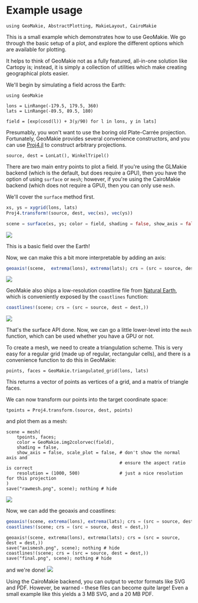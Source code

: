 # Example usage

```@setup 1
using GeoMakie, AbstractPlotting, MakieLayout, CairoMakie
```

This is a small example which demonstrates how to use GeoMakie.  We go through the basic setup of a plot, and explore the different options which are available for plotting.

It helps to think of GeoMakie not as a fully featured, all-in-one solution like Cartopy is; instead, it is simply a collection of utilities which make creating geographical plots easier.

We'll begin by simulating a field across the Earth:

```@example 1
using GeoMakie

lons = LinRange(-179.5, 179.5, 360)
lats = LinRange(-89.5, 89.5, 180)

field = [exp(cosd(l)) + 3(y/90) for l in lons, y in lats]
```

Presumably, you won't want to use the boring old Plate-Carrée projection.  Fortunately, GeoMakie provides several convenience constructors, and you can use [Proj4.jl](https://github.com/JuliaGeo/Proj4.jl) to construct arbitrary projections.

```@example 1
source, dest = LonLat(), WinkelTripel()
```

There are two main entry points to plot a field.  If you're using the GLMakie backend (which is the default, but does require a GPU), then you have the option of using `surface` or `mesh`; however, if you're using the CairoMakie backend (which does not require a GPU), then you can only use `mesh`.

We'll cover the `surface` method first.

```julia
xs, ys = xygrid(lons, lats)
Proj4.transform!(source, dest, vec(xs), vec(ys))

scene = surface(xs, ys; color = field, shading = false, show_axis = false, scale_plot = false)
```
![](rawmesh.png)

This is a basic field over the Earth!

Now, we can make this a bit more interpretable by adding an axis:
```julia
geoaxis!(scene,  extrema(lons), extrema(lats); crs = (src = source, dest = dest,))
```
![](axismesh.png)

GeoMakie also ships a low-resolution coastline file from [Natural Earth](https://www.naturalearthdata.com/), which is conveniently exposed by the `coastlines` function:
```julia
coastlines!(scene; crs = (src = source, dest = dest,))
```
![](final.png)

That's the surface API done.  Now, we can go a little lower-level into the `mesh` function, which can be used whether you have a GPU or not.

To create a mesh, we need to create a triangulation scheme.  This is very easy for a regular grid (made up of regular, rectangular cells), and there is a convenience function to do this in GeoMakie:

```@example 1
points, faces = GeoMakie.triangulated_grid(lons, lats)
```
This returns a vector of points as vertices of a grid, and a matrix of triangle faces.

We can now transform our points into the target coordinate space:
```@example 1
tpoints = Proj4.transform.(source, dest, points)
```

and plot them as a mesh:
```@example 1
scene = mesh(
    tpoints, faces;
    color = GeoMakie.img2colorvec(field),
    shading = false,
    show_axis = false, scale_plot = false, # don't show the normal axis and
                                           # ensure the aspect ratio is correct
    resolution = (1000, 500)               # just a nice resolution for this projection
)
save("rawmesh.png", scene); nothing # hide
```
![](rawmesh.png)

Now, we can add the geoaxis and coastlines:
```julia
geoaxis!(scene, extrema(lons), extrema(lats); crs = (src = source, dest = dest,))
coastlines!(scene; crs = (src = source, dest = dest,))
```
```@setup 1
geoaxis!(scene, extrema(lons), extrema(lats); crs = (src = source, dest = dest,))
save("axismesh.png", scene); nothing # hide
coastlines!(scene; crs = (src = source, dest = dest,))
save("final.png", scene); nothing # hide
```
and we're done!
![](final.png)

Using the CairoMakie backend, you can output to vector formats like SVG and PDF.  However, be warned - these files can become quite large!  Even a small example like this yields a 3 MB SVG, and a 20 MB PDF.
